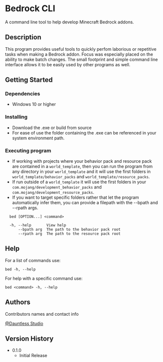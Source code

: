 # Bedrock CLI

A command line tool to help develop Minecraft Bedrock addons.

## Description

This program provides useful tools to quickly perfom laborious or repetitive tasks when making a Bedrock addon. Focus was especially placed on the ability to make batch changes. The small footprint and simple command line interface allows it to be easily used by other programs as well.

## Getting Started

### Dependencies

* Windows 10 or higher

### Installing

* Download the .exe or build from source
* For ease of use the folder containing the .exe can be referenced in your system environment path.

### Executing program

* If working with projects where your behavior pack and resource pack are contained in a `world_template`, then you can run the program from any directory in your `world_template` and it will use the first folders in `world_template/behavior_packs` and `world_template/resource_packs`.
* If run outside of a `world_template` it will use the first folders in your `com.mojang/development_behavior_packs` and `com.mojang/development_resource_packs`.
* If you want to target specific folders rather that let the program automatically infer them, you can provide a filepath with the --bpath and --rpath args.
```
  bed [OPTION...] <command>

  -h, --help       View help
      --bpath arg  The path to the behavior pack root
      --rpath arg  The path to the resource pack root
```

## Help

For a list of commands use:
```
bed -h, --help
```
For help with a specific command use:
```
bed <command> -h, --help
```

## Authors

Contributors names and contact info

[@Dauntless Studio](https://github.com//dauntlessstudio)

## Version History

* 0.1.0
    * Initial Release
